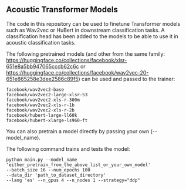## Acoustic Transformer Models

The code in this repository can be used to finetune Transformer models such as Wav2vec or HuBert in downstream classification tasks. A classification head has been added to the models to be able to use it in acoustic classification tasks.

The following pretrained models (and other from the same family: https://huggingface.co/collections/facebook/xlsr-651e8a5bb947065cccb62c6c or https://huggingface.co/collections/facebook/wav2vec-20-651e865258e3dee2586c89f5) can be used and passed to the trainer:

```
facebook/wav2vec2-base
facebook/wav2vec2-large-xlsr-53
facebook/wav2vec2-xls-r-300m
facebook/wav2vec2-xls-r-1b
facebook/wav2vec2-xls-r-2b
facebook/hubert-large-ll60k
facebook/hubert-xlarge-ls960-ft
```

You can also pretrain a model directly by passing your own (--model_name).

The following command trains and tests the model:

```
python main.py --model_name 'either_pretrain_from_the_above_list_or_your_own_model'
--batch_size 16 --num_epochs 100
--data_dir 'path_to_dataset_directory'
--lang 'es' --n_gpus 4 --n_nodes 1 --strategy="ddp"
```
